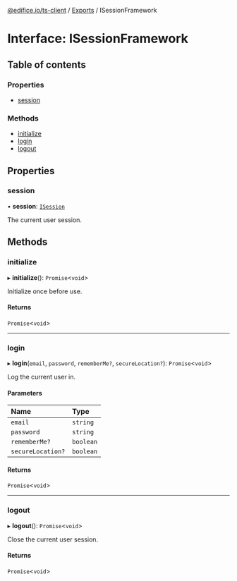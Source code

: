 [@edifice.io/ts-client](../README.md) / [Exports](../modules.md) / ISessionFramework

# Interface: ISessionFramework

## Table of contents

### Properties

- [session](ISessionFramework.md#session)

### Methods

- [initialize](ISessionFramework.md#initialize)
- [login](ISessionFramework.md#login)
- [logout](ISessionFramework.md#logout)

## Properties

### session

• **session**: [`ISession`](ISession.md)

The current user session.

## Methods

### initialize

▸ **initialize**(): `Promise`\<`void`\>

Initialize once before use.

#### Returns

`Promise`\<`void`\>

___

### login

▸ **login**(`email`, `password`, `rememberMe?`, `secureLocation?`): `Promise`\<`void`\>

Log the current user in.

#### Parameters

| Name | Type |
| :------ | :------ |
| `email` | `string` |
| `password` | `string` |
| `rememberMe?` | `boolean` |
| `secureLocation?` | `boolean` |

#### Returns

`Promise`\<`void`\>

___

### logout

▸ **logout**(): `Promise`\<`void`\>

Close the current user session.

#### Returns

`Promise`\<`void`\>
